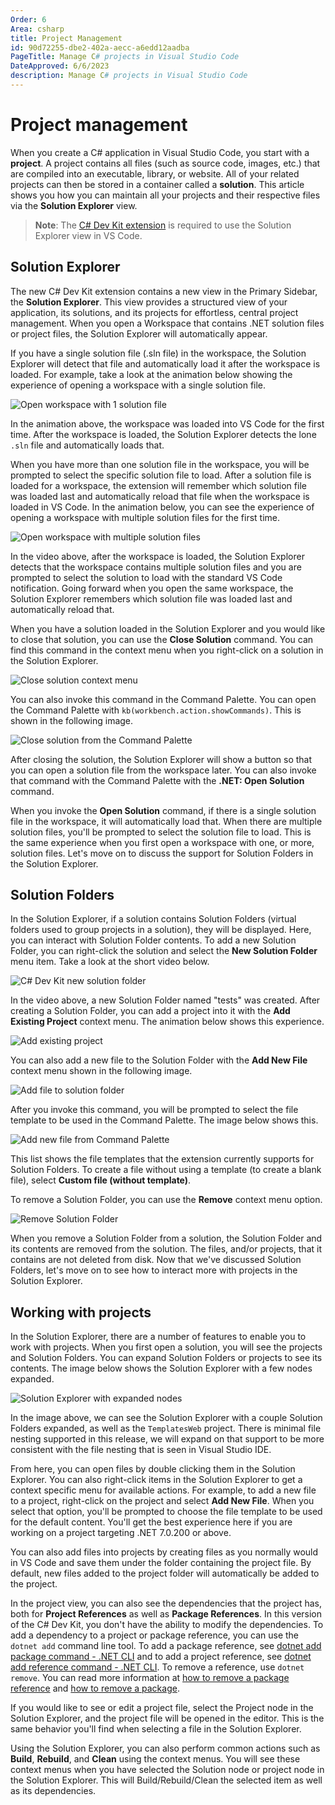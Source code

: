 ```yaml
---
Order: 6
Area: csharp
title: Project Management
id: 90d72255-dbe2-402a-aecc-a6edd12aadba
PageTitle: Manage C# projects in Visual Studio Code
DateApproved: 6/6/2023
description: Manage C# projects in Visual Studio Code
---
```


# Project management

When you create a C# application in Visual Studio Code, you start with a **project**. A project contains all files (such as source code, images, etc.) that are compiled into an executable, library, or website. All of your related projects can then be stored in a container called a **solution**. This article shows you how you can maintain all your projects and their respective files via the **Solution Explorer** view.

> **Note**: The [C# Dev Kit extension](https://marketplace.visualstudio.com/items?itemName=ms-dotnettools.csdevkit) is required to use the Solution Explorer view in VS Code.

## Solution Explorer

The new C# Dev Kit extension contains a new view in the Primary Sidebar, the **Solution Explorer**. This view provides a structured view of your application, its solutions, and its projects for effortless, central project management. When you open a Workspace that contains .NET solution files or project files, the Solution Explorer will automatically appear.

If you have a single solution file (.sln file) in the workspace, the Solution Explorer will detect that file and automatically load it after the workspace is loaded. For example, take a look at the animation below showing the experience of opening a workspace with a single solution file.

![Open workspace with 1 solution file](images/project-management/open-workspace-1-sln-file.gif)

In the animation above, the workspace was loaded into VS Code for the first time. After the workspace is loaded, the Solution Explorer detects the lone `.sln` file and automatically loads that.

When you have more than one solution file in the workspace, you will be prompted to select the specific solution file to load. After a solution file is loaded for a workspace, the extension will remember which solution file was loaded last and automatically reload that file when the workspace is loaded in VS Code. In the animation below, you can see the experience of opening a workspace with multiple solution files for the first time.

![Open workspace with multiple solution files](images/project-management/open-workspace-multiple-sln-files.gif)

In the video above, after the workspace is loaded, the Solution Explorer detects that the workspace contains multiple solution files and you are prompted to select the solution to load with the standard VS Code notification. Going forward when you open the same workspace, the Solution Explorer remembers which solution file was loaded last and automatically reload that.

When you have a solution loaded in the Solution Explorer and you would like to close that solution, you can use the **Close Solution** command. You can find this command in the context menu when you right-click on a solution in the Solution Explorer.

![Close solution context menu](images/project-management/close-solution-context-menu.png)

You can also invoke this command in the Command Palette. You can open the Command Palette with `kb(workbench.action.showCommands)`. This is shown in the following image.

![Close solution from the Command Palette](images/project-management/close-solution-command-palette.png)

After closing the solution, the Solution Explorer will show a button so that you can open a solution file from the workspace later. You can also invoke that command with the Command Palette with the **.NET: Open Solution** command.

When you invoke the **Open Solution** command, if there is a single solution file in the workspace, it will automatically load that. When there are multiple solution files, you'll be prompted to select the solution file to load. This is the same experience when you first open a workspace with one, or more, solution files. Let's move on to discuss the support for Solution Folders in the Solution Explorer.

## Solution Folders

In the Solution Explorer, if a solution contains Solution Folders (virtual folders used to group projects in a solution), they will be displayed. Here, you can interact with Solution Folder contents. To add a new Solution Folder, you can right-click the solution and select the **New Solution Folder** menu item. Take a look at the short video below.

![C# Dev Kit new solution folder](images/project-management/csdevkit-new-sln-folder.gif)

In the video above, a new Solution Folder named "tests" was created. After creating a Solution Folder, you can add a project into it with the **Add Existing Project** context menu. The animation below shows this experience.

![Add existing project](images/project-management/add-existing-project.gif)

You can also add a new file to the Solution Folder with the **Add New File** context menu shown in the following image.

![Add file to solution folder](images/project-management/add-file-to-solution-folder.png)

After you invoke this command, you will be prompted to select the file template to be used in the Command Palette. The image below shows this.

![Add new file from Command Palette ](images/project-management/add-new-file-command-palette.png)

This list shows the file templates that the extension currently supports for Solution Folders. To create a file without using a template (to create a blank file), select **Custom file (without template)**.

To remove a Solution Folder, you can use the **Remove** context menu option.

![Remove Solution Folder](images/project-management/sln-folder-delete.png)

When you remove a Solution Folder from a solution, the Solution Folder and its contents are removed from the solution. The files, and/or projects, that it contains are not deleted from disk. Now that we've discussed Solution Folders, let's move on to see how to interact more with projects in the Solution Explorer.

## Working with projects

In the Solution Explorer, there are a number of features to enable you to work with projects. When you first open a solution, you will see the projects and Solution Folders. You can expand Solution Folders or projects to see its contents. The image below shows the Solution Explorer with a few nodes expanded.

![Solution Explorer with expanded nodes](images/project-management/sln-explorer.png)

In the image above, we can see the Solution Explorer with a couple Solution Folders expanded, as well as the `TemplatesWeb` project. There is minimal file nesting supported in this release, we will expand on that support to be more consistent with the file nesting that is seen in Visual Studio IDE.

From here, you can open files by double clicking them in the Solution Explorer. You can also right-click items in the Solution Explorer to get a context specific menu for available actions. For example, to add a new file to a project, right-click on the project and select **Add New File**. When you select that option, you'll be prompted to choose the file template to be used for the default content. You'll get the best experience here if you are working on a project targeting .NET 7.0.200 or above.

You can also add files into projects by creating files as you normally would in VS Code and save them under the folder containing the project file. By default, new files added to the project folder will automatically be added to the project.

In the project view, you can also see the dependencies that the project has, both for **Project References** as well as **Package References**. In this version of the C# Dev Kit, you don't have the ability to modify the dependencies. To add a dependency to a project or package reference, you can use the `dotnet add` command line tool. To add a package reference, see [dotnet add package command - .NET CLI](https://learn.microsoft.com/dotnet/core/tools/dotnet-add-package) and to add a project reference, see [dotnet add reference command - .NET CLI](https://learn.microsoft.com/dotnet/core/tools/dotnet-add-reference). To remove a reference, use `dotnet remove`. You can read more information at [how to remove a package reference](https://learn.microsoft.com/dotnet/core/tools/dotnet-remove-reference) and [how to remove a package](https://learn.microsoft.com/dotnet/core/tools/dotnet-remove-package).

If you would like to see or edit a project file, select the Project node in the Solution Explorer, and the project file will be opened in the editor. This is the same behavior you'll find when selecting a file in the Solution Explorer.

Using the Solution Explorer, you can also perform common actions such as **Build**, **Rebuild**, and **Clean** using the context menus. You will see these context menus when you have selected the Solution node or project node in the Solution Explorer. This will Build/Rebuild/Clean the selected item as well as its dependencies.
